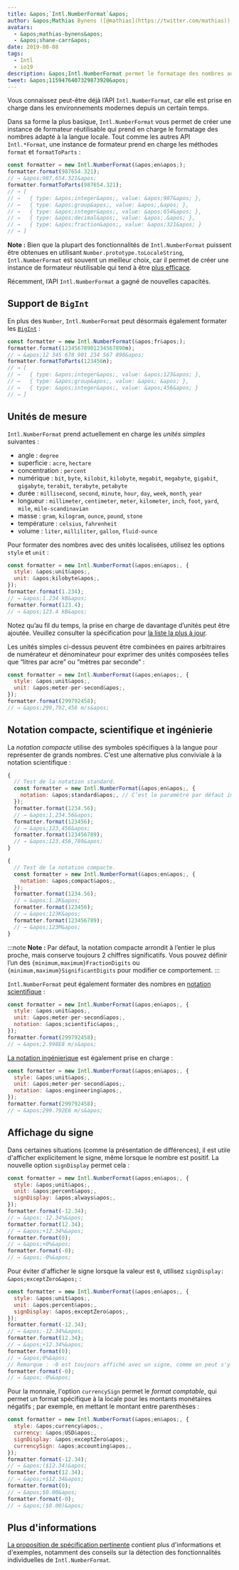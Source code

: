```yaml
---
title: &apos;`Intl.NumberFormat`&apos;
author: &apos;Mathias Bynens ([@mathias](https://twitter.com/mathias)) et Shane F. Carr&apos;
avatars:
  - &apos;mathias-bynens&apos;
  - &apos;shane-carr&apos;
date: 2019-08-08
tags:
  - Intl
  - io19
description: &apos;Intl.NumberFormat permet le formatage des nombres adapté à la langue locale.&apos;
tweet: &apos;1159476407329873920&apos;
---
```

Vous connaissez peut-être déjà l’API `Intl.NumberFormat`, car elle est prise en charge dans les environnements modernes depuis un certain temps.

<feature-support chrome="24"
                 firefox="29"
                 safari="10"
                 nodejs="0.12"
                 babel="yes"></feature-support>

Dans sa forme la plus basique, `Intl.NumberFormat` vous permet de créer une instance de formateur réutilisable qui prend en charge le formatage des nombres adapté à la langue locale. Tout comme les autres API `Intl.*Format`, une instance de formateur prend en charge les méthodes `format` et `formatToParts` :

<!--truncate-->
```js
const formatter = new Intl.NumberFormat(&apos;en&apos;);
formatter.format(987654.321);
// → &apos;987,654.321&apos;
formatter.formatToParts(987654.321);
// → [
// →   { type: &apos;integer&apos;, value: &apos;987&apos; },
// →   { type: &apos;group&apos;, value: &apos;,&apos; },
// →   { type: &apos;integer&apos;, value: &apos;654&apos; },
// →   { type: &apos;decimal&apos;, value: &apos;.&apos; },
// →   { type: &apos;fraction&apos;, value: &apos;321&apos; }
// → ]
```

**Note :** Bien que la plupart des fonctionnalités de `Intl.NumberFormat` puissent être obtenues en utilisant `Number.prototype.toLocaleString`, `Intl.NumberFormat` est souvent un meilleur choix, car il permet de créer une instance de formateur réutilisable qui tend à être [plus efficace](/blog/v8-release-76#localized-bigint).

Récemment, l’API `Intl.NumberFormat` a gagné de nouvelles capacités.

## Support de `BigInt`

En plus des `Number`, `Intl.NumberFormat` peut désormais également formater les [`BigInt`](/features/bigint) :

```js
const formatter = new Intl.NumberFormat(&apos;fr&apos;);
formatter.format(12345678901234567890n);
// → &apos;12 345 678 901 234 567 890&apos;
formatter.formatToParts(123456n);
// → [
// →   { type: &apos;integer&apos;, value: &apos;123&apos; },
// →   { type: &apos;group&apos;, value: &apos; &apos; },
// →   { type: &apos;integer&apos;, value: &apos;456&apos; }
// → ]
```

<feature-support chrome="76 /blog/v8-release-76#localized-bigint"
                 firefox="no"
                 safari="no"
                 nodejs="no"
                 babel="no"></feature-support>

## Unités de mesure

`Intl.NumberFormat` prend actuellement en charge les _unités simples_ suivantes :

- angle : `degree`
- superficie : `acre`, `hectare`
- concentration : `percent`
- numérique : `bit`, `byte`, `kilobit`, `kilobyte`, `megabit`, `megabyte`, `gigabit`, `gigabyte`, `terabit`, `terabyte`, `petabyte`
- durée : `millisecond`, `second`, `minute`, `hour`, `day`, `week`, `month`, `year`
- longueur : `millimeter`, `centimeter`, `meter`, `kilometer`, `inch`, `foot`, `yard`, `mile`, `mile-scandinavian`
- masse : `gram`, `kilogram`, `ounce`, `pound`, `stone`
- température : `celsius`, `fahrenheit`
- volume : `liter`, `milliliter`, `gallon`, `fluid-ounce`

Pour formater des nombres avec des unités localisées, utilisez les options `style` et `unit` :

```js
const formatter = new Intl.NumberFormat(&apos;en&apos;, {
  style: &apos;unit&apos;,
  unit: &apos;kilobyte&apos;,
});
formatter.format(1.234);
// → &apos;1.234 kB&apos;
formatter.format(123.4);
// → &apos;123.4 kB&apos;
```

Notez qu’au fil du temps, la prise en charge de davantage d’unités peut être ajoutée. Veuillez consulter la spécification pour [la liste la plus à jour](https://tc39.es/proposal-unified-intl-numberformat/section6/locales-currencies-tz_proposed_out.html#table-sanctioned-simple-unit-identifiers).

Les unités simples ci-dessus peuvent être combinées en paires arbitraires de numérateur et dénominateur pour exprimer des unités composées telles que “litres par acre” ou “mètres par seconde” :

```js
const formatter = new Intl.NumberFormat(&apos;en&apos;, {
  style: &apos;unit&apos;,
  unit: &apos;meter-per-second&apos;,
});
formatter.format(299792458);
// → &apos;299,792,458 m/s&apos;
```

<feature-support chrome="77"
                 firefox="no"
                 safari="no"
                 nodejs="no"
                 babel="no"></feature-support>

## Notation compacte, scientifique et ingénierie

La _notation compacte_ utilise des symboles spécifiques à la langue pour représenter de grands nombres. C’est une alternative plus conviviale à la notation scientifique :

```js
{
  // Test de la notation standard.
  const formatter = new Intl.NumberFormat(&apos;en&apos;, {
    notation: &apos;standard&apos;, // C’est le paramètre par défaut implicite.
  });
  formatter.format(1234.56);
  // → &apos;1,234.56&apos;
  formatter.format(123456);
  // → &apos;123,456&apos;
  formatter.format(123456789);
  // → &apos;123,456,789&apos;
}

{
  // Test de la notation compacte.
  const formatter = new Intl.NumberFormat(&apos;en&apos;, {
    notation: &apos;compact&apos;,
  });
  formatter.format(1234.56);
  // → &apos;1.2K&apos;
  formatter.format(123456);
  // → &apos;123K&apos;
  formatter.format(123456789);
  // → &apos;123M&apos;
}
```

:::note
**Note :** Par défaut, la notation compacte arrondit à l’entier le plus proche, mais conserve toujours 2 chiffres significatifs. Vous pouvez définir l’un des `{minimum,maximum}FractionDigits` ou `{minimum,maximum}SignificantDigits` pour modifier ce comportement.
:::

`Intl.NumberFormat` peut également formater des nombres en [notation scientifique](https://en.wikipedia.org/wiki/Scientific_notation) :

```js
const formatter = new Intl.NumberFormat(&apos;en&apos;, {
  style: &apos;unit&apos;,
  unit: &apos;meter-per-second&apos;,
  notation: &apos;scientific&apos;,
});
formatter.format(299792458);
// → &apos;2.998E8 m/s&apos;
```

[La notation ingénierique](https://en.wikipedia.org/wiki/Engineering_notation) est également prise en charge :

```js
const formatter = new Intl.NumberFormat(&apos;en&apos;, {
  style: &apos;unit&apos;,
  unit: &apos;meter-per-second&apos;,
  notation: &apos;engineering&apos;,
});
formatter.format(299792458);
// → &apos;299.792E6 m/s&apos;
```

<feature-support chrome="77"
                 firefox="no"
                 safari="no"
                 nodejs="no"
                 babel="no"></feature-support>

## Affichage du signe

Dans certaines situations (comme la présentation de différences), il est utile d'afficher explicitement le signe, même lorsque le nombre est positif. La nouvelle option `signDisplay` permet cela :

```js
const formatter = new Intl.NumberFormat(&apos;en&apos;, {
  style: &apos;unit&apos;,
  unit: &apos;percent&apos;,
  signDisplay: &apos;always&apos;,
});
formatter.format(-12.34);
// → &apos;-12.34%&apos;
formatter.format(12.34);
// → &apos;+12.34%&apos;
formatter.format(0);
// → &apos;+0%&apos;
formatter.format(-0);
// → &apos;-0%&apos;
```

Pour éviter d'afficher le signe lorsque la valeur est `0`, utilisez `signDisplay: &apos;exceptZero&apos;` :

```js
const formatter = new Intl.NumberFormat(&apos;en&apos;, {
  style: &apos;unit&apos;,
  unit: &apos;percent&apos;,
  signDisplay: &apos;exceptZero&apos;,
});
formatter.format(-12.34);
// → &apos;-12.34%&apos;
formatter.format(12.34);
// → &apos;+12.34%&apos;
formatter.format(0);
// → &apos;0%&apos;
// Remarque : -0 est toujours affiché avec un signe, comme on peut s'y attendre :
formatter.format(-0);
// → &apos;-0%&apos;
```

Pour la monnaie, l'option `currencySign` permet le _format comptable_, qui permet un format spécifique à la locale pour les montants monétaires négatifs ; par exemple, en mettant le montant entre parenthèses :

```js
const formatter = new Intl.NumberFormat(&apos;en&apos;, {
  style: &apos;currency&apos;,
  currency: &apos;USD&apos;,
  signDisplay: &apos;exceptZero&apos;,
  currencySign: &apos;accounting&apos;,
});
formatter.format(-12.34);
// → &apos;($12.34)&apos;
formatter.format(12.34);
// → &apos;+$12.34&apos;
formatter.format(0);
// → &apos;$0.00&apos;
formatter.format(-0);
// → &apos;($0.00)&apos;
```

<feature-support chrome="77"
                 firefox="no"
                 safari="no"
                 nodejs="no"
                 babel="no"></feature-support>

## Plus d'informations

[La proposition de spécification pertinente](https://github.com/tc39/proposal-unified-intl-numberformat) contient plus d'informations et d'exemples, notamment des conseils sur la détection des fonctionnalités individuelles de `Intl.NumberFormat`.
